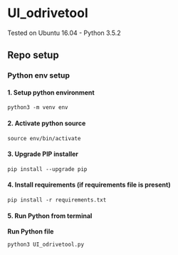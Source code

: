 # UI_odrivetool

Tested on Ubuntu 16.04 - Python 3.5.2

## Repo setup

### Python env setup

#### 1. Setup python environment
```
python3 -m venv env
```
#### 2. Activate python source
```
source env/bin/activate
```

#### 3. Upgrade PIP installer
```
pip install --upgrade pip
```

#### 4. Install requirements (if requirements file is present)
```
pip install -r requirements.txt
```

#### 5. Run Python from terminal

**Run Python file**
```
python3 UI_odrivetool.py
```
